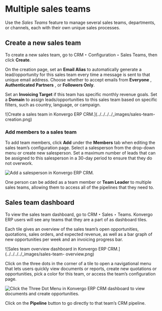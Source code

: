 # Multiple sales teams

Use the _Sales Teams_ feature to manage several sales teams, departments, or
channels, each with their own unique sales processes.

## Create a new sales team

To create a new sales team, go to CRM ‣ Configuration ‣ Sales Teams, then
click **Create**.

On the creation page, set an **Email Alias** to automatically generate a
lead/opportunity for this sales team every time a message is sent to that
unique email address. Choose whether to accept emails from **Everyone** ,
**Authenticated Partners** , or **Followers Only**.

Set an **Invoicing Target** if this team has specific monthly revenue goals.
Set a **Domain** to assign leads/opportunities to this sales team based on
specific filters, such as country, language, or campaign.

![Create a sales team in Konvergo ERP CRM.](../../../../_images/sales-team-
creation.png)

### Add members to a sales team

To add team members, click **Add** under the **Members** tab when editing the
sales team’s configuration page. Select a salesperson from the drop-down menu
or create new salesperson. Set a maximum number of leads that can be assigned
to this salesperson in a 30-day period to ensure that they do not overwork.

![Add a salesperson in Konvergo ERP CRM.](../../../../_images/add-a-salesperson.png)

One person can be added as a team member or **Team Leader** to multiple sales
teams, allowing them to access all of the pipelines that they need to.

## Sales team dashboard

To view the sales team dashboard, go to CRM ‣ Sales ‣ Teams. Konvergo ERP users will
see any teams that they are a part of as dashboard tiles.

Each tile gives an overview of the sales team’s open opportunities,
quotations, sales orders, and expected revenue, as well as a bar graph of new
opportunities per week and an invoicing progress bar.

![Sales team overview dashboard in Konvergo ERP CRM.](../../../../_images/sales-team-
overview.png)

Click on the three dots in the corner of a tile to open a navigational menu
that lets users quickly view documents or reports, create new quotations or
opportunities, pick a color for this team, or access the team’s configuration
page.

![Click the Three Dot Menu in Konvergo ERP CRM dashboard to view documents and create
opportunities.](../../../../_images/team-overview-three-dot-menu.png)

Click on the **Pipeline** button to go directly to that team’s CRM pipeline.

